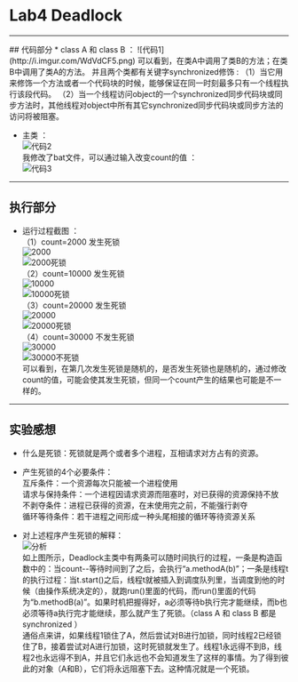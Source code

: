 # Lab4 Deadlock  
<hr>  
## 代码部分 
* class A 和 class B ：  
![代码1](http://i.imgur.com/WdVdCF5.png)  
可以看到，在类A中调用了类B的方法；在类B中调用了类A的方法。
并且两个类都有关键字synchronized修饰 :  
（1）当它用来修饰一个方法或者一个代码块的时候，能够保证在同一时刻最多只有一个线程执行该段代码。  
（2）当一个线程访问object的一个synchronized同步代码块或同步方法时，其他线程对object中所有其它synchronized同步代码块或同步方法的访问将被阻塞。  
  
* 主类 ：  
![代码2](http://i.imgur.com/aQsC1gv.png)  
我修改了bat文件，可以通过输入改变count的值 ：  
![代码3](http://i.imgur.com/lV1yEfy.png)  

<hr>  

## 执行部分 
* 运行过程截图 ：  
（1）count=2000 发生死锁  
![2000](http://i.imgur.com/Hp6IJYa.png)  
![2000死锁](http://i.imgur.com/4qIxeVu.png)  
（2）count=10000 发生死锁  
![10000](http://i.imgur.com/2aiFR6Q.png)  
![10000死锁](http://i.imgur.com/zy6hrri.png)  
（3）count=20000 发生死锁  
![20000](http://i.imgur.com/6dpgW15.png)  
![20000死锁](http://i.imgur.com/96nO79K.png)  
（4）count=30000 不发生死锁  
![30000](http://i.imgur.com/9iT0XqA.png)  
![30000不死锁](http://i.imgur.com/rRVlDKs.png)   
可以看到，在第几次发生死锁是随机的，是否发生死锁也是随机的，通过修改count的值，可能会使其发生死锁，但同一个count产生的结果也可能是不一样的。

<hr>  

## 实验感想  
* 什么是死锁：死锁就是两个或者多个进程，互相请求对方占有的资源。 
 
* 产生死锁的4个必要条件：  
互斥条件：一个资源每次只能被一个进程使用  
请求与保持条件：一个进程因请求资源而阻塞时，对已获得的资源保持不放  
不剥夺条件：进程已获得的资源，在末使用完之前，不能强行剥夺  
循环等待条件：若干进程之间形成一种头尾相接的循环等待资源关系  

* 对上述程序产生死锁的解释：  
![分析](http://i.imgur.com/0jnNDu5.png)  
如上图所示，Deadlock主类中有两条可以随时间执行的过程，一条是构造函数中的：当count--等待时间到了之后，会执行“a.methodA(b)”；一条是线程t的执行过程：当t.start()之后，线程t就被插入到调度队列里，当调度到他的时候（由操作系统决定的），就跑run()里面的代码，而run()里面的代码为“b.methodB(a)”。如果时机把握得好，a必须等待b执行完才能继续，而b也必须等待a执行完才能继续，那么就产生了死锁。（class A 和 class B 都是 synchronized ）  
通俗点来讲，如果线程1锁住了A，然后尝试对B进行加锁，同时线程2已经锁住了B，接着尝试对A进行加锁，这时死锁就发生了。线程1永远得不到B，线程2也永远得不到A，并且它们永远也不会知道发生了这样的事情。为了得到彼此的对象（A和B），它们将永远阻塞下去。这种情况就是一个死锁。  
